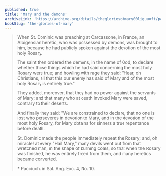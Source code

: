 ```yaml
---
published: true
title: 'Mary and the demons'
archiveLink: 'https://archive.org/details/thegloriesofmary00liguuoft/page/682?view=theater'
bookSlug: 'the-glories-of-mary'
---
```


> When St. Dominic was preaching at Carcassone, in France, an Albigensian heretic, who was possessed by demons, was brought to him, because he had publicly spoken against the devotion of the most holy Rosary.
>
> The saint then ordered the demons, in the name of God, to declare whether those things which he had said concerning the most holy Rosary were true; and howling with rage they said: "Hear, oh Christians, all that this our enemy has said of Mary and of the most holy Rosary is entirely true."
>
> They added, moreover, that they had no power against the servants of Mary; and that many who at death invoked Mary were saved, contrary to their deserts.
>
> And finally they said: "We are constrained to declare, that no one is lost who perseveres in devotion to Mary, and in the devotion of the most holy Rosary, for Mary obtains for sinners a true repentance before death.
>
> St. Dominic made the people immediately repeat the Rosary; and, oh miracle! at every "Hail Mary," many devils went out from that wretched man, in the shape of burning coals, so that when the Rosary was finished, he was entirely freed from them, and many heretics became converted.
>
> \* Pacciuch. in Sal. Ang. Exc. 4, No. 10.
